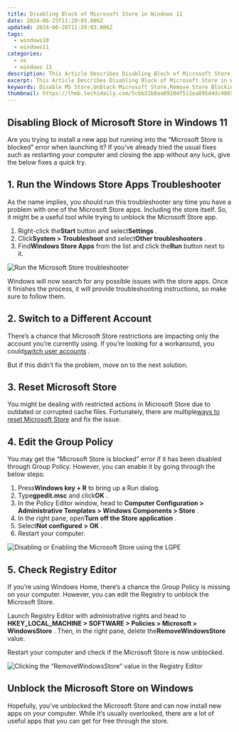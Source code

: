 ```yaml
---
title: Disabling Block of Microsoft Store in Windows 11
date: 2024-06-25T11:29:03.086Z
updated: 2024-06-26T11:29:03.086Z
tags:
  - windows10
  - windows11
categories:
  - os
  - windows 11
description: This Article Describes Disabling Block of Microsoft Store in Windows 11
excerpt: This Article Describes Disabling Block of Microsoft Store in Windows 11
keywords: Disable MS Store,Unblock Microsoft Store,Remove Store Blocking,Stop MS Store Limitation,Bypass Store Restrictions,End Store Obstruction,Free Windows Store Access
thumbnail: https://thmb.techidaily.com/5cbb31b0aa89284f511ea895d4dc406591717af976dec90561d5751a6efa2298.jpg
---
```


## Disabling Block of Microsoft Store in Windows 11

 Are you trying to install a new app but running into the “Microsoft Store is blocked” error when launching it? If you’ve already tried the usual fixes such as restarting your computer and closing the app without any luck, give the below fixes a quick try.

## 1\. Run the Windows Store Apps Troubleshooter

 As the name implies, you should run this troubleshooter any time you have a problem with one of the Microsoft Store apps. Including the store itself. So, it might be a useful tool while trying to unblock the Microsoft Store app.

1. Right-click the**Start** button and select**Settings** .
2. Click**System > Troubleshoot** and select**Other troubleshooters** .
3. Find**Windows Store Apps** from the list and click the**Run** button next to it.

![Run the Microsoft Store troubleshooter](https://static1.makeuseofimages.com/wordpress/wp-content/uploads/2023/04/store-troubleshooter-1-1.jpg)

 Windows will now search for any possible issues with the store apps. Once it finishes the process, it will provide troubleshooting instructions, so make sure to follow them.

## 2\. Switch to a Different Account

 There’s a chance that Microsoft Store restrictions are impacting only the account you’re currently using. If you’re looking for a workaround, you could[switch user accounts](https://www.makeuseof.com/windows-11-switch-user-accounts/) .

 But if this didn’t fix the problem, move on to the next solution.

## 3\. Reset Microsoft Store

 You might be dealing with restricted actions in Microsoft Store due to outdated or corrupted cache files. Fortunately, there are multiple[ways to reset Microsoft Store](https://www.makeuseof.com/windows-10-11-reset-microsoft-store/) and fix the issue.

## 4\. Edit the Group Policy

 You may get the “Microsoft Store is blocked” error if it has been disabled through Group Policy. However, you can enable it by going through the below steps:

1. Press**Windows key + R** to bring up a Run dialog.
2. Type**gpedit.msc** and click**OK** .
3. In the Policy Editor window, head to **Computer Configuration > Administrative Templates > Windows Components > Store** .
4. In the right pane, open**Turn off the Store application** .
5. Select**Not configured** **\> OK** .
6. Restart your computer.

![Disabling or Enabling the Microsoft Store using the LGPE](https://static1.makeuseofimages.com/wordpress/wp-content/uploads/2022/08/Disabling-or-Enabling-the-Microsoft-Store-using-the-LGPE.jpg)

## 5\. Check Registry Editor

 If you’re using Windows Home, there’s a chance the Group Policy is missing on your computer. However, you can edit the Registry to unblock the Microsoft Store.

 Launch Registry Editor with administrative rights and head to **HKEY\_LOCAL\_MACHINE > SOFTWARE > Policies > Microsoft > WindowsStore** . Then, in the right pane, delete the**RemoveWindowsStore** value.

 Restart your computer and check if the Microsoft Store is now unblocked.

![Clicking the “RemoveWindowsStore” value in the Registry Editor](https://static1.makeuseofimages.com/wordpress/wp-content/uploads/2022/08/Clicking-the-“RemoveWindowsStore”-value-in-the-Registry-Editor.jpg)

## Unblock the Microsoft Store on Windows

 Hopefully, you’ve unblocked the Microsoft Store and can now install new apps on your computer. While it’s usually overlooked, there are a lot of useful apps that you can get for free through the store.


<ins class="adsbygoogle"
     style="display:block"
     data-ad-format="autorelaxed"
     data-ad-client="ca-pub-7571918770474297"
     data-ad-slot="1223367746"></ins>



<ins class="adsbygoogle"
     style="display:block"
     data-ad-client="ca-pub-7571918770474297"
     data-ad-slot="8358498916"
     data-ad-format="auto"
     data-full-width-responsive="true"></ins>


